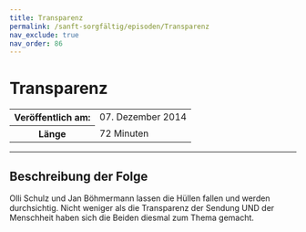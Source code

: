 ```yaml
---
title: Transparenz
permalink: /sanft-sorgfältig/episoden/Transparenz
nav_exclude: true
nav_order: 86
---
```


# Transparenz
<table class="resp-table dcf-table dcf-table-responsive dcf-table-bordered dcf-table-striped dcf-w-100%">
                    <tbody>
                        <tr>
                            <th scope="row">Veröffentlich am:</th>
                            <td data-label="Veröffentlich am:">07. Dezember 2014</td>
                        </tr>
                        <tr>
                            <th scope="row">Länge </th>
                            <td data-label="Länge ">72 Minuten</td>
                        </tr></tbody>
                </table>

***

## Beschreibung der Folge

<div>
Olli Schulz und Jan Böhmermann lassen die Hüllen fallen und werden durchsichtig. Nicht weniger als die Transparenz der Sendung UND der Menschheit haben sich die Beiden diesmal zum Thema gemacht.  
</div>

